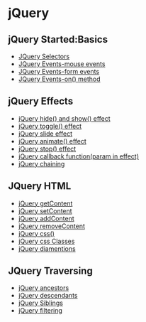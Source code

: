 # jQuery

<h2>jQuery Started:Basics</h2>

- [JQuery Selectors](./jQuery%20Selectors/jqueryselectors.html)
- [JQuery Events-mouse events](./jQuery%20Event%20Methods/mouseevents.html)
- [JQuery Events-form events](./jQuery%20Event%20Methods/formevents.html)
- [JQuery Events-on() method](./jQuery%20Event%20Methods/onmethod.html)

<h2>jQuery Effects</h2>

- [jQuery hide() and show() effect](./jQuery%20Effects/hideandshow.html)
- [jQuery toggle() effect](./jQuery%20Effects/toggle.html)
- [jQuery slide effect](./jQuery%20Effects/slide.html)
- [jQuery animate() effect](./jQuery%20Effects/animate.html)
- [jQuery stop() effect](./jQuery%20Effects/stop.html)
- [ jQuery callback function(param in effect)](./jQuery%20Effects/callback.html)
- [jQuery chaining](./jQuery%20Effects/chaining.html)

<h2>JQuery HTML</h2>

- [jQuery getContent](./jQuery%20HTML/get.html)
- [jQuery setContent](./jQuery%20HTML/set.html)
- [jQuery addContent](./jQuery%20HTML/addContent.html)
- [jQuery removeContent](./jQuery%20HTML/removeContent.html)
- [jQuery css()](./jQuery%20HTML/css.html)
- [jQuery css Classes](./jQuery%20HTML/cssClasses.html)
- [jQuery diamentions](./jQuery%20HTML/diamentions.html)

<h2>JQuery Traversing</h2>

- [jQuery ancestors](./jQuery%20Traversing/ancestors.html)
- [jQuery descendants](./jQuery%20Traversing/descendants.html)
- [jQuery Siblings](./jQuery%20Traversing/siblings.html)
- [jQuery filtering](./jQuery%20Traversing/filtering.html)
